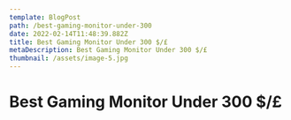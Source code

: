 ```yaml
---
template: BlogPost
path: /best-gaming-monitor-under-300
date: 2022-02-14T11:48:39.882Z
title: Best Gaming Monitor Under 300 $/£
metaDescription: Best Gaming Monitor Under 300 $/£
thumbnail: /assets/image-5.jpg
---
```

# Best Gaming Monitor Under 300 $/£

